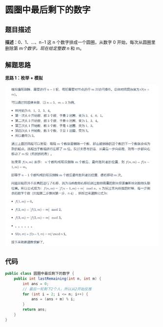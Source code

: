 # 圆圈中最后剩下的数字



## 题目描述

**描述**：0、1、…、n−1 这 n 个数字排成一个圆圈，从数字 0 开始，每次从圆圈里删除第 m*个数字。现在给定整数 n* 和 m。

## 解题思路

**思路 1：枚举 + 模拟**

![image-20241112214431594](圆圈中最后剩下的数字.assets/image-20241112214431594.png)

## 代码

```java
public class 圆圈中最后剩下的数字 {
    public int lastRemaining(int n, int m) {
        int ans = 0;
        // 最后一轮剩下2个人，所以从2开始反推
        for (int i = 2; i <= n; i++) {
            ans = (ans + m) % i;
        }
        return ans;
    }
}
```

